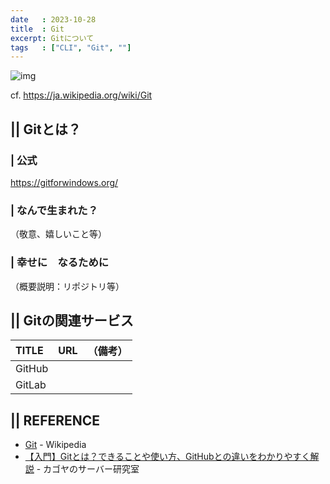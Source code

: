 ```yaml
---
date   : 2023-10-28
title  : Git 
excerpt: Gitについて
tags   : ["CLI", "Git", ""]
---
```


![img](https://upload.wikimedia.org/wikipedia/commons/thumb/e/e0/Git-logo.svg/300px-Git-logo.svg.png)

cf. https://ja.wikipedia.org/wiki/Git

## || Gitとは？
### | 公式 
https://gitforwindows.org/

### | なんで生まれた？
（敬意、嬉しいこと等）

### | 幸せに　なるために
（概要説明：リポジトリ等）



## || Gitの関連サービス

|TITLE|URL|（備考）|
|:-|:-|:-|
|GitHub|||
|GitLab|||



## || REFERENCE
- [Git](https://ja.wikipedia.org/wiki/Git) - Wikipedia
- [【入門】Gitとは？できることや使い方、GitHubとの違いをわかりやすく解説](https://www.kagoya.jp/howto/it-glossary/develop/git/) - カゴヤのサーバー研究室

